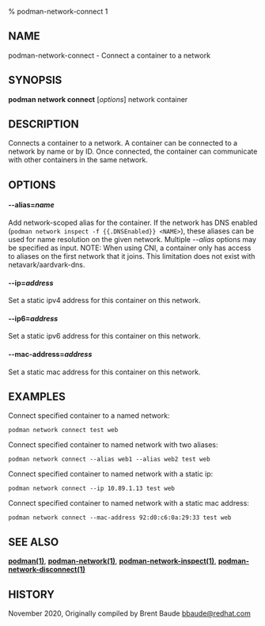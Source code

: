 % podman-network-connect 1

## NAME
podman\-network\-connect - Connect a container to a network

## SYNOPSIS
**podman network connect** [*options*] network container

## DESCRIPTION
Connects a container to a network. A container can be connected to a network by name or by ID.
Once connected, the container can communicate with other containers in the same network.

## OPTIONS
#### **--alias**=*name*
Add network-scoped alias for the container. If the network has DNS enabled (`podman network inspect -f {{.DNSEnabled}} <NAME>`),
these aliases can be used for name resolution on the given network.  Multiple *--alias* options may be specified as input.
NOTE: When using CNI, a container only has access to aliases on the first network that it joins. This limitation does
not exist with netavark/aardvark-dns.

#### **--ip**=*address*
Set a static ipv4 address for this container on this network.

#### **--ip6**=*address*
Set a static ipv6 address for this container on this network.

#### **--mac-address**=*address*
Set a static mac address for this container on this network.

## EXAMPLES

Connect specified container to a named network:
```
podman network connect test web
```

Connect specified container to named network with two aliases:
```
podman network connect --alias web1 --alias web2 test web
```

Connect specified container to named network with a static ip:
```
podman network connect --ip 10.89.1.13 test web
```

Connect specified container to named network with a static mac address:
```
podman network connect --mac-address 92:d0:c6:0a:29:33 test web
```

## SEE ALSO
**[podman(1)](podman.1.md)**, **[podman-network(1)](podman-network.1.md)**, **[podman-network-inspect(1)](podman-network-inspect.1.md)**, **[podman-network-disconnect(1)](podman-network-disconnect.1.md)**

## HISTORY
November 2020, Originally compiled by Brent Baude <bbaude@redhat.com>
